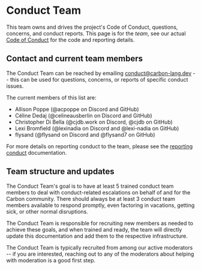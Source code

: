 # Conduct Team

<!--
Part of the Carbon Language project, under the Apache License v2.0 with LLVM
Exceptions. See /LICENSE for license information.
SPDX-License-Identifier: Apache-2.0 WITH LLVM-exception
-->

This team owns and drives the project's Code of Conduct, questions, concerns,
and conduct reports. This page is for the _team_, see our actual
[Code of Conduct](/CODE_OF_CONDUCT.md) for the code and reporting details.

## Contact and current team members

The Conduct Team can be reached by emailing conduct@carbon-lang.dev -- this can
be used for questions, concerns, or reports of specific conduct issues.

The current members of this list are:

-   Allison Poppe (@acpoppe on Discord and GitHub)
-   Céline Dedaj (@celineausberlin on Discord and GitHub)
-   Christopher Di Bella (@cjdb.work on Discord, @cjdb on GitHub)
-   Lexi Bromfield (@lexinadia on Discord and @lexi-nadia on GitHub)
-   flysand (@flysand on Discord and @flysand7 on GitHub)

For more details on reporting conduct to the team, please see the
[reporting conduct](/CODE_OF_CONDUCT.md#reporting-conduct) documentation.

## Team structure and updates

The Conduct Team's goal is to have at least 5 trained conduct team members to
deal with conduct-related escalations on behalf of and for the Carbon community.
There should always be at least 3 conduct team members available to respond
promptly, even factoring in vacations, getting sick, or other normal
disruptions.

The Conduct Team is responsible for recruiting new members as needed to achieve
these goals, and when trained and ready, the team will directly update this
documentation and add them to the respective infrastructure.

The Conduct Team is typically recruited from among our active moderators -- if
you are interested, reaching out to any of the moderators about helping with
moderation is a good first step.
